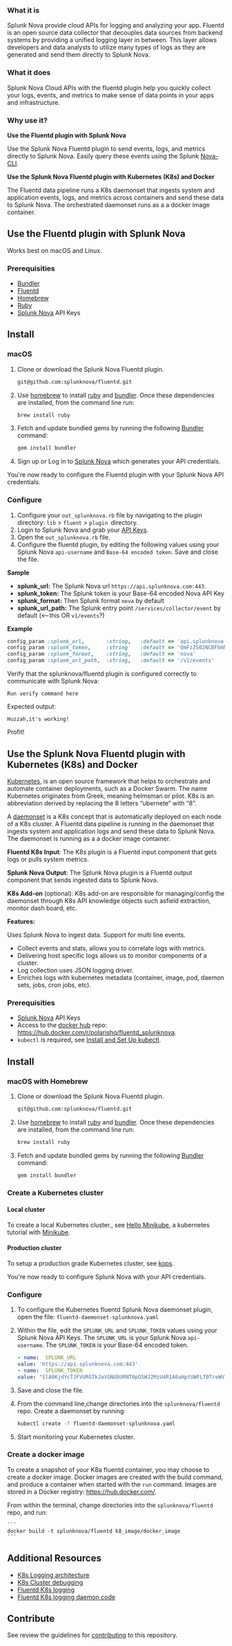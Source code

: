 ### What it is

Splunk Nova provide cloud APIs for logging and analyzing your app. Fluentd is an open source data collector that decouples data sources from backend systems by providing a unified logging layer in between. This layer allows developers and data analysts to utilize many types of logs as they are generated and send them directly to Splunk Nova.

### What it does

Splunk Nova Cloud APIs with the fluentd plugin help you quickly collect your logs, events, and metrics to make sense of data points in your apps and infrastructure.

### Why use it?

**Use the Fluentd plugin with Splunk Nova**

Use the Splunk Nova Fluentd plugin to send events, logs, and metrics directly to Splunk Nova. Easily query these events using the Splunk [Nova-CLI].

**Use the Splunk Nova Fluentd plugin with Kubernetes (K8s) and Docker**

The Fluentd data pipeline runs a K8s daemonset that ingests system and application events, logs, and metrics across containers and send these data to Splunk Nova. The orchestrated daemonset runs as a a docker image container.

## Use the Fluentd plugin with Splunk Nova

Works best on macOS and Linux.

### Prerequisities

-   [Bundler]
-   [Fluentd]
-   [Homebrew]
-   [Ruby]
-   [Splunk Nova][nova] API Keys

## Install

### macOS

1. Clone or download the Splunk Nova Fluentd plugin.
    ```bash
    git@github.com:splunknova/fluentd.git
    ```
2. Use [homebrew] to install [ruby] and [bundler]. Once these dependencies are installed, from the command line run:

   ```bash
   brew install ruby
   ```
3. Fetch and update bundled gems by running the following [Bundler](http://bundler.io/) command:
   ```bash
   gem install bundler
   ```
4. Sign up or Log in to [Splunk Nova][nova] which generates your API credentials.

You're now ready to configure the Fluentd plugin with your Splunk Nova API credentials.

### Configure

1. Configure your  `out_splunknova.rb` file by navigating to the plugin directory: `lib` > `fluent` > `plugin `directory.
2. Login to Splunk Nova and grab your [API Keys][apikeys].
3. Open the `out_splunknova.rb` file.
4. Configure the fluentd plugin, by editing the following values using your Splunk Nova `api-username` and `Base-64 encoded token`. Save and close the file.

**Sample**
* **splunk_url:** The Splunk Nova url `https://api.splunknova.com:443`.
* **splunk_token:** The Splunk token is your Base-64 encoded Nova API Key
* **splunk_format:** Then Splunk format `nova` by default
* **splunk_url_path:** The Splunk entry point `/services/collector/event` by default (<--this OR `v1/events`?)


**Example**
```ruby
config_param :splunk_url,       :string,   :default => 'api.splunknova.com:443'
config_param :splunk_token,     :string    :default => 'QmFzZS02NCBFbmNvZGVkIFNwbHVuayBOb3ZhIEFQSSBLZXk='
config_param :splunk_format,    :string,   :default => 'nova'
config_param :splunk_url_path,  :string,   :default => '/v1/events'
```

Verify that the splunknova/fluentd plugin is configured correctly to communicate with Splunk Nova:

```
Run verify command here
```

Expected output:

```
Huzzah,it's working!
```

Profit!

## Use the Splunk Nova Fluentd plugin with Kubernetes (K8s) and Docker

[Kubernetes], is an open source framework that helps to orchestrate and automate container deployments, such as a Docker Swarm. The name Kubernetes originates from Greek, meaning helmsman or pilot. K8s is an abbreviation derived by replacing the 8 letters “ubernete” with “8”.

A [daemonset] is a K8s concept that is automatically deployed on each node of a K8s cluster.  A Fluentd data pipeline is running in the daemonset that ingests system and application logs and send these data to Splunk Nova. The daemonset is running as a a docker image container.

**Fluentd K8s Input**: The K8s plugin is a Fluentd input component that gets logs or pulls system metrics.

**Splunk Nova Output**: The Splunk Nova plugin is a Fluentd output component that sends ingested data to Splunk Nova.

**K8s Add-on** (optional): K8s add-on are responsible for managing/config the daemonset through K8s API knowledge objects such asfield extraction, monitor dash board, etc.

**Features:**

Uses Splunk Nova to ingest data.
Support for multi line events.

-   Collect events and stats, allows you to correlate logs with metrics.
-   Delivering host specific logs allows us to monitor components of a cluster.
-   Log collection uses JSON logging driver.
-   Enriches logs with kubernetes metadata (container, image, pod, daemon sets, jobs, cron jobs, etc).

### Prerequisities

-   [Splunk Nova][nova] API Keys
-   Access to the [docker hub][dhub] repo: https://hub.docker.com/r/polarishq/fluentd_splunknova.
-   `kubectl` is required, see [Install and Set Up kubectl](http://kubernetes.io/docs/user-guide/prereqs/).

## Install

### macOS with Homebrew

1. Clone or download the Splunk Nova Fluentd plugin.
    ```bash
    git@github.com:splunknova/fluentd.git
    ```
2. Use [homebrew] to install [ruby] and [bundler]. Once these dependencies are installed, from the command line run:

   ```bash
   brew install ruby
   ```
3. Fetch and update bundled gems by running the following [Bundler](http://bundler.io/) command:
   ```bash
   gem install bundler
   ```
### Create a Kubernetes cluster

#### Local cluster

To create a local Kubernetes cluster., see [Hello Minikube][hello], a kubernetes tutorial with [Minikube].

#### Production cluster

To setup a production grade Kubernetes cluster, see [kops].

You're now ready to configure Splunk Nova with your API credentials.

### Configure

1.  To configure the Kubernetes fluentd Splunk Nova daemonset plugin, open the file: `fluentd-daemonset-splunknova.yaml`

2.  Within the file, edit the `SPLUNK_URL` and `SPLUNK_TOKEN` values using your Splunk Nova API Keys. The `SPLUNK_URL` is your Splunk Nova `api-username`. The `SPLUNK_TOKEN` is your Base-64 encoded token.

    ```yaml
    - name:  SPLUNK_URL
    value: 'https://api.splunknova.com:443'
    - name:  SPLUNK_TOKEN
    value: "SlA0KjdYcTJFVURGTkJaVGNUbURNT0pOSWJ2MzU4R1A6aHptUWFLT0TreWVTVjZyV3ZkdXdzWlhkVzBEdzgycDMxLVZDOTNkZG5ncDN2T1ZNaTY2bmN3NXdzak1LcGpWSa=="
    ```

3.  Save and close the file.

4.  From the command line,change directories into the `splunknova/fluentd` repo. Create a daemonset by running:

     ```bash
     kubectl create -f fluentd-daemonset-splunknova.yaml
     ```

5.  Start monitoring your Kubernetes cluster.

### Create a docker image

To create a snapshot of your K8a fluentd container, you may choose to create a docker image. Docker images are created with the build command, and produce a container when started with the `run` command. Images are stored in a Docker registry: https://hub.docker.com/.

From within the terminal, change directories into the   `splunknova/fluentd` repo, and run:

    ```
    docker build -t splunknova/fluentd k8_image/docker_image
    ```

## Additional Resources

-   [K8s Logging architecture](https://kubernetes.io/docs/concepts/cluster-administration/logging/)
-   [K8s Cluster debugging](https://kubernetes.io/docs/tasks/debug-application-cluster/debug-cluster/)
-   [Fluentd K8s logging](https://docs.fluentd.org/v0.12/articles/kubernetes-fluentd)
-   [Fluentd K8s logging daemon code](https://github.com/fluent/fluentd-kubernetes-daemonset)

## Contribute

See review the guidelines for [contributing] to this repository.

[apikeys]: https://www.splunknova.com/apikeys
[bundler]: http://bundler.io/
[contributing]: https://github.com/splunknova/fluentd/blob/master/Contributing.md
[daemonset]: https://kubernetes.io/docs/concepts/workloads/controllers/daemonset/
[dhub]: https://hub.docker.com/
[dockerkub]: https://www.docker.com/kubernetes
[fluentd]: https://www.fluentd.org/
[hello]: https://kubernetes.io/docs/tutorials/stateless-application/hello-minikube/
[homebrew]: https://brew.sh/
[kops]: https://github.com/kubernetes/kops
[kubernetes]: https://kubernetes.io/
[minikube]: https://kubernetes.io/docs/getting-started-guides/minikube/
[nova]: https://www.splunknova.com/
[nova-cli]: https://github.com/splunknova/nova-cli
[ruby]: https://www.ruby-lang.org/en/downloads/
